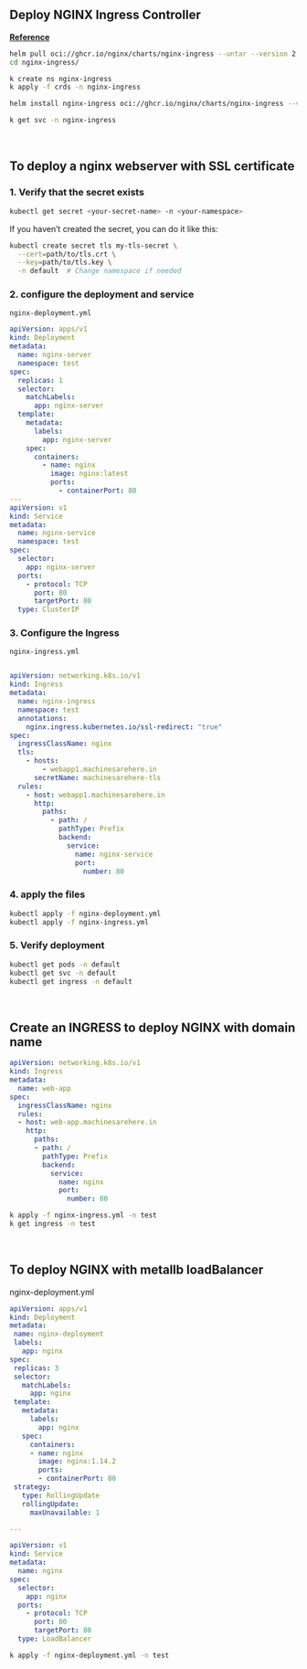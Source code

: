 ## Deploy NGINX Ingress Controller

**[Reference](https://docs.nginx.com/nginx-ingress-controller/installation/installing-nic/installation-with-helm/)**


``` bash
helm pull oci://ghcr.io/nginx/charts/nginx-ingress --untar --version 2.0.0
cd nginx-ingress/

k create ns nginx-ingress
k apply -f crds -n nginx-ingress

helm install nginx-ingress oci://ghcr.io/nginx/charts/nginx-ingress --version 2.0.0 -n nginx-ingress
```
``` bash
k get svc -n nginx-ingress
```

&nbsp;

## To deploy a nginx webserver with SSL certificate

### 1. Verify that the secret exists

``` bash
kubectl get secret <your-secret-name> -n <your-namespace>
```

If you haven’t created the secret, you can do it like this:

```bash
kubectl create secret tls my-tls-secret \
  --cert=path/to/tls.crt \
  --key=path/to/tls.key \
  -n default  # Change namespace if needed
```  


### 2. configure the deployment and service

```nginx-deployment.yml```

```yml
apiVersion: apps/v1
kind: Deployment
metadata:
  name: nginx-server
  namespace: test
spec:
  replicas: 1
  selector:
    matchLabels:
      app: nginx-server
  template:
    metadata:
      labels:
        app: nginx-server
    spec:
      containers:
        - name: nginx
          image: nginx:latest
          ports:
            - containerPort: 80
---
apiVersion: v1
kind: Service
metadata:
  name: nginx-service
  namespace: test
spec:
  selector:
    app: nginx-server
  ports:
    - protocol: TCP
      port: 80
      targetPort: 80
  type: ClusterIP
```

### 3. Configure the Ingress

```nginx-ingress.yml```

```yml

apiVersion: networking.k8s.io/v1
kind: Ingress
metadata:
  name: nginx-ingress
  namespace: test
  annotations:
    nginx.ingress.kubernetes.io/ssl-redirect: "true"
spec:
  ingressClassName: nginx
  tls:
    - hosts:
        - webapp1.machinesarehere.in
      secretName: machinesarehere-tls
  rules:
    - host: webapp1.machinesarehere.in
      http:
        paths:
          - path: /
            pathType: Prefix
            backend:
              service:
                name: nginx-service
                port:
                  number: 80
```

### 4. apply the files

``` bash
kubectl apply -f nginx-deployment.yml
kubectl apply -f nginx-ingress.yml
```

### 5. Verify deployment

```bash
kubectl get pods -n default
kubectl get svc -n default
kubectl get ingress -n default
```





&nbsp;

## Create an INGRESS to deploy NGINX with domain name

```yml
apiVersion: networking.k8s.io/v1
kind: Ingress
metadata: 
  name: web-app
spec:
  ingressClassName: nginx
  rules:
  - host: web-app.machinesarehere.in
    http:
      paths:
      - path: /
        pathType: Prefix
        backend:
          service:
            name: nginx
            port: 
              number: 80
```              
``` bash
k apply -f nginx-ingress.yml -n test
k get ingress -n test
```







&nbsp;


## To deploy NGINX with metallb loadBalancer

nginx-deployment.yml

```yml
apiVersion: apps/v1
kind: Deployment
metadata:
 name: nginx-deployment
 labels:
   app: nginx
spec:
 replicas: 3
 selector:
   matchLabels:
     app: nginx
 template:
   metadata:
     labels:
       app: nginx
   spec:
     containers:
     - name: nginx
       image: nginx:1.14.2
       ports:
       - containerPort: 80
 strategy:
   type: RollingUpdate
   rollingUpdate:
     maxUnavailable: 1

---

apiVersion: v1
kind: Service
metadata:
  name: nginx
spec:
  selector:
    app: nginx
  ports:
    - protocol: TCP
      port: 80
      targetPort: 80
  type: LoadBalancer
  ```

``` bash
k apply -f nginx-deployment.yml -n test
```
